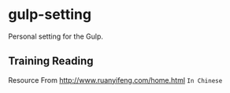 # gulp-setting
Personal setting for the Gulp. 
## Training Reading 
Resource From http://www.ruanyifeng.com/home.html 
`In Chinese`